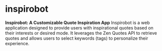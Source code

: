 # inspirobot
**Inspirobot: A Customizable Quote Inspiration App**  Inspirobot is a web application designed to provide users with inspirational quotes based on their interests or desired mode. It leverages the Zen Quotes API to retrieve quotes and allows users to select keywords (tags) to personalize their experience. 
